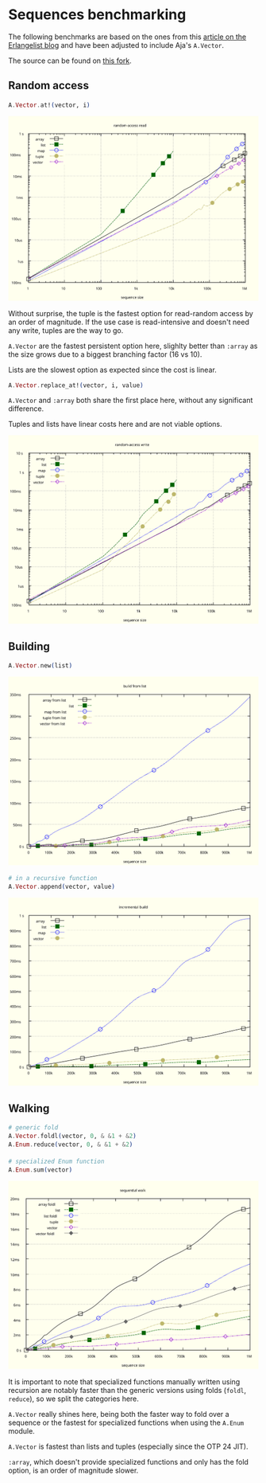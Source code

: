# Sequences benchmarking

The following benchmarks are based on the ones from this
[article on the Erlangelist blog](https://www.theerlangelist.com/article/sequences)
and have been adjusted to include Aja's `A.Vector`.

The source can be found on
[this fork](https://github.com/sabiwara/erlangelist/).

## Random access

```elixir
A.Vector.at!(vector, i)
```

![](./plots/read-random-access.svg)

Without surprise, the tuple is the fastest option for read-random access by an
order of magnitude. If the use case is read-intensive and doesn't need any
write, tuples are the way to go.

`A.Vector` are the fastest persistent option here, slighlty better than `:array`
as the size grows due to a biggest branching factor (16 vs 10).

Lists are the slowest option as expected since the cost is linear.

```elixir
A.Vector.replace_at!(vector, i, value)
```

`A.Vector` and `:array` both share the first place here, without any significant
difference.

Tuples and lists have linear costs here and are not viable options.

![](./plots/write-random-access.svg)

## Building

```elixir
A.Vector.new(list)
```

![](./plots/from_list.svg)

```elixir
# in a recursive function
A.Vector.append(vector, value)
```

![](./plots/incremental.svg)

## Walking

```elixir
# generic fold
A.Vector.foldl(vector, 0, & &1 + &2)
A.Enum.reduce(vector, 0, & &1 + &2)

# specialized Enum function
A.Enum.sum(vector)
```

![](./plots/walk-linear.svg)

It is important to note that specialized functions manually written using
recursion are notably faster than the generic versions using folds (`foldl`,
`reduce`), so we split the categories here.

`A.Vector` really shines here, being both the faster way to fold over a sequence
or the fastest for specialized functions when using the `A.Enum` module.

`A.Vector` is fastest than lists and tuples (especially since the OTP 24 JIT).

`:array`, which doesn't provide specialized functions and only has the fold
option, is an order of magnitude slower.
